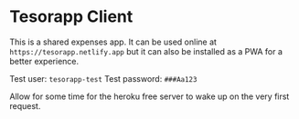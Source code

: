 # Tesorapp Client

This is a shared expenses app.
It can be used online at `https://tesorapp.netlify.app` but it can also be installed as a PWA for a better experience.

Test user: `tesorapp-test`
Test password: `###Aa123`

Allow for some time for the heroku free server to wake up on the very first request.
